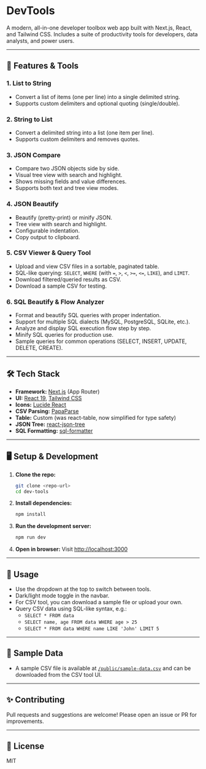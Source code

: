 # DevTools

A modern, all-in-one developer toolbox web app built with Next.js, React, and Tailwind CSS. Includes a suite of productivity tools for developers, data analysts, and power users.

---

## 🚀 Features & Tools

### 1. **List to String**
- Convert a list of items (one per line) into a single delimited string.
- Supports custom delimiters and optional quoting (single/double).

### 2. **String to List**
- Convert a delimited string into a list (one item per line).
- Supports custom delimiters and removes quotes.

### 3. **JSON Compare**
- Compare two JSON objects side by side.
- Visual tree view with search and highlight.
- Shows missing fields and value differences.
- Supports both text and tree view modes.

### 4. **JSON Beautify**
- Beautify (pretty-print) or minify JSON.
- Tree view with search and highlight.
- Configurable indentation.
- Copy output to clipboard.

### 5. **CSV Viewer & Query Tool**
- Upload and view CSV files in a sortable, paginated table.
- SQL-like querying: `SELECT`, `WHERE` (with `=`, `>`, `<`, `>=`, `<=`, `LIKE`), and `LIMIT`.
- Download filtered/queried results as CSV.
- Download a sample CSV for testing.

### 6. **SQL Beautify & Flow Analyzer**
- Format and beautify SQL queries with proper indentation.
- Support for multiple SQL dialects (MySQL, PostgreSQL, SQLite, etc.).
- Analyze and display SQL execution flow step by step.
- Minify SQL queries for production use.
- Sample queries for common operations (SELECT, INSERT, UPDATE, DELETE, CREATE).

---

## 🛠️ Tech Stack
- **Framework:** [Next.js](https://nextjs.org/) (App Router)
- **UI:** [React 19](https://react.dev/), [Tailwind CSS](https://tailwindcss.com/)
- **Icons:** [Lucide React](https://lucide.dev/)
- **CSV Parsing:** [PapaParse](https://www.papaparse.com/)
- **Table:** Custom (was react-table, now simplified for type safety)
- **JSON Tree:** [react-json-tree](https://github.com/reduxjs/redux-devtools/tree/main/packages/react-json-tree)
- **SQL Formatting:** [sql-formatter](https://github.com/zeroturnaround/sql-formatter)

---

## 🖥️ Setup & Development

1. **Clone the repo:**
   ```bash
   git clone <repo-url>
   cd dev-tools
   ```
2. **Install dependencies:**
   ```bash
   npm install
   ```
3. **Run the development server:**
   ```bash
   npm run dev
   ```
4. **Open in browser:**
   Visit [http://localhost:3000](http://localhost:3000)

---

## 📂 Usage
- Use the dropdown at the top to switch between tools.
- Dark/light mode toggle in the navbar.
- For CSV tool, you can download a sample file or upload your own.
- Query CSV data using SQL-like syntax, e.g.:
  - `SELECT * FROM data`
  - `SELECT name, age FROM data WHERE age > 25`
  - `SELECT * FROM data WHERE name LIKE 'John' LIMIT 5`

---

## 📁 Sample Data
- A sample CSV file is available at [`/public/sample-data.csv`](public/sample-data.csv) and can be downloaded from the CSV tool UI.

---

## ✨ Contributing
Pull requests and suggestions are welcome! Please open an issue or PR for improvements.

---

## 📜 License
MIT
